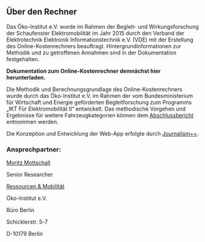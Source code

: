 ## Über den Rechner

Das Öko-Institut e.V. wurde im Rahmen der Begleit- und Wirkungsforschung der Schaufenster Elektromobilität im Jahr 2015 durch den Verband der Elektrotechnik Elektronik Informationstechnik e.V. (VDE) mit der Erstellung des Online-Kostenrechners beauftragt. Hintergrundinformationen zur Methodik und zu getroffenen Annahmen sind in der Dokumentation festgehalten. 

**Dokumentation zum Online-Kostenrechner demnächst hier herunterladen.**

Die Methodik und Berechnungsgrundlage des Online-Kostenrechners wurde durch das Öko-Institut e.V. im Rahmen der vom Bundesministerium für Wirtschaft und Energie geförderten Begleitforschung zum Programms „IKT Für Elektromobilität II“ entwickelt. Das methodische Vorgehen und Ergebnisse für weitere Fahrzeugkategorien können dem [Abschlussbericht](http://ikt-em.de/_media-/Gesamtbericht_Wirtschaftlichkeit_von_Elektromobilitaet.pdf) entnommen werden.

Die Konzeption und Entwicklung der Web-App erfolgte durch [Journalism++](http://www.jplusplus.org/de/).

### Ansprechpartner:

[Moritz Mottschall](http://www.oeko.de/das-institut/team/bereich/Ressourcen%20und%20Mobilit%C3%A4t/moritz-mottschall/)

Senior Researcher

[Ressourcen & Mobilität](http://www.oeko.de/das-institut/institutsbereiche/ressourcen-mobilitaet/)

Öko-Institut e.V. 

Büro Berlin

Schicklerstr. 5-7

D-10179 Berlin